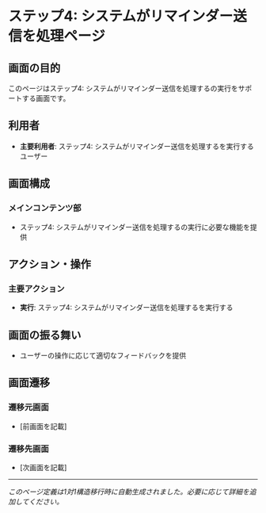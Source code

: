 # ステップ4: システムがリマインダー送信を処理ページ

## 画面の目的
このページはステップ4: システムがリマインダー送信を処理するの実行をサポートする画面です。

## 利用者
- **主要利用者**: ステップ4: システムがリマインダー送信を処理するを実行するユーザー

## 画面構成

### メインコンテンツ部
- ステップ4: システムがリマインダー送信を処理するの実行に必要な機能を提供

## アクション・操作

### 主要アクション
- **実行**: ステップ4: システムがリマインダー送信を処理するを実行する

## 画面の振る舞い
- ユーザーの操作に応じて適切なフィードバックを提供

## 画面遷移

### 遷移元画面
- [前画面を記載]

### 遷移先画面
- [次画面を記載]

---
*このページ定義は1対1構造移行時に自動生成されました。必要に応じて詳細を追加してください。*
